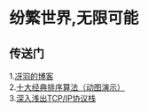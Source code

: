 # 纷繁世界,无限可能 #  
## 传送门 ##  
1.[冴羽的博客](https://github.com/mqyqingfeng/Blog)  
2.[十大经典排序算法（动图演示）](https://www.cnblogs.com/onepixel/p/7674659.html)  
3.[深入浅出TCP/IP协议栈](https://www.cnblogs.com/onepixel/p/7092302.html)   

